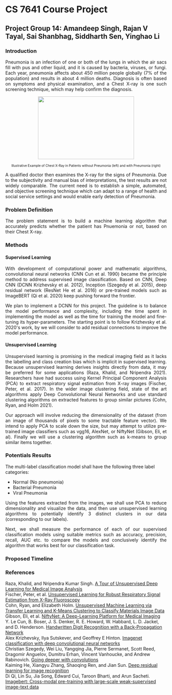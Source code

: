 # CS 7641 Course Project

## Project Group 14: Amandeep Singh, Rajan V Tayal, Sai Shanbhag, Siddharth Sen, Yinghao Li

### Introduction
<p align="justify">
Pneumonia is an infection of one or both of the lungs in which the air sacs fill with pus and other liquid, and it is caused by bacteria, viruses, or fungi. Each year, pneumonia affects about 450 million people globally (7% of the population) and results in about 4 million deaths. Diagnosis is often based on symptoms and physical examination, and a Chest X-ray is one such screening technique, which may help confirm the diagnosis.</p>
<p align="center">
<img width="300" height="196" src="https://miro.medium.com/max/1400/1*caVi5_pTsarvYlqkarijOg.png">
</p>
<p align = "center">
<font size="1">Illustrative Example of Chest X-Ray in Patients without Pneumonia (left) and with Pneumonia (right)</font>
</p>
<p align="justify">
A qualified doctor then examines the X-ray for the signs of Pneumonia. Due to the subjectivity and manual bias of interpretations, the test results are not widely comparable. The current need is to establish a simple, automated, and objective screening technique which can adapt to a range of health and social service settings and would enable early detection of Pneumonia.</p>

### Problem Definition
<p align="justify">
The problem statement is to build a machine learning algorithm that accurately predicts whether the patient has Pnuemonia or not, based on their Chest X-ray.</p>

### Methods

#### Supervised Learning

<p align="justify">
<!-- Supervised image classification is a fundamental and well-studied problem in the computer vision (CV) area. -->
<!-- The accuracy of recent models facilitates the wild-usage of image classification and image segmentation techniques in the real world. -->
<!-- In the pre-deep neural network (DNN) era, machine learning techniques such as decision tree or support vector machine (SVM). -->
With development of computational power and mathematic algorithms, convolutional neural networks (CNN Cun et al. 1990) became the principle method to address supervised image classification.
Based on CNN, Deep CNN (DCNN Krizhevsky et al. 2012), Inception (Szegedy et al. 2015), deep residual network (ResNet He et al. 2016) or pre-trained models such as ImageBERT (Qi et al. 2020) keep pushing forward the frontier.</p>
<p align="justify">
We plan to implement a DCNN for this project.
The guideline is to balance the model performance and complexity, including the time spent in implementing the model as well as the time for training the model and fine-tuning its hyper-parameters.
The starting point is to follow Krizhevsky et al. 2020's work, by we will consider to add residual connections to improve the model performance.</p>


#### Unsupervised Learning
<p align="justify">
Unsupervised learning is promising in the medical imaging field as it lacks the labelling and class creation bias which is implicit in supervised learning. Because unsupervised learning derives insights directly from data, it may be preferred for some applications (Raza, Khalid, and Nripendra 2021). Researchers have had success using Kernel Principal Component Analysis (PCA) to extract respiratory signal estimation from X-ray images (Fischer, Peter, et al. 2017). In the wider image clustering field, state of the art algorithms apply Deep Convolutional Neural Networks and use standard clustering algorithms on extracted features to group similar pictures (Cohn, Ryan, and Holm 2021). </p>
<p align="justify">
Our approach will involve reducing the dimensionality of the dataset (from an image of thousands of pixels to some tractable feature vector). We intend to apply PCA to scale down the size, but may attempt to utilize pre-trained image classifiers such as vgg16, AlexNet, or NiftyNet (Gibson, Eli, et al). Finally we will use a clustering algorithm such as k-means to group similar items together.</p>


### Potentials Results

The multi-label classification model shall have the following three label categories:

<ul>
<li>Normal (No pneumonia)</li>
<li>Bacterial Pneumonia</li>
<li>Viral Pneumonia</li>
</ul>

<p align="justify">
Using the features extracted from the images, we shall use PCA to reduce dimensionality and visualize the data, and then use unsupervised learning algorithms to potentially identify 3 distinct clusters in our data (corresponding to our labels).</p>
<p align="justify">
Next, we shall measure the performance of each of our supervised classification models using suitable metrics such as accuracy, precision, recall, AUC etc. to compare the models and conclusively identify the algorithm that works best for our classification task.</p>

### Proposed Timeline

### References
Raza, Khalid, and Nripendra Kumar Singh. [A Tour of Unsupervised Deep Learning for Medical Image Analysis](https://doi.org/10.2174/1573405617666210127154257)<br>
Fischer, Peter, et al. [Unsupervised Learning for Robust Respiratory Signal Estimation from X-Ray Fluoroscopy](https://doi.org/10.1109/tmi.2016.2609888) <br>
Cohn, Ryan, and Elizabeth Holm. [Unsupervised Machine Learning via Transfer Learning and K-Means Clustering to Classify Materials Image Data](https://doi.org/10.1007/s40192-021-00205-8) <br>
Gibson, Eli, et al. [NiftyNet: A Deep-Learning Platform for Medical Imaging](https://doi.org/10.1016/j.cmpb.2018.01.025)<br>
Y. Le Cun, B. Boser, J. S. Denker, R. E. Howard, W. Habbard, L. D. Jackel, and D. Henderson. [Handwritten Digit Recognition with a Back-Propagation Network]()<br>
Alex Krizhevsky, Ilya Sutskever, and Geoffrey E Hinton. [Imagenet classification with deep convolutional neural networks](https://proceedings.neurips.cc/paper/2012/file/c399862d3b9d6b76c8436e924a68c45b-Paper.pdf) <br>
Christian Szegedy, Wei Liu, Yangqing Jia, Pierre Sermanet, Scott Reed, Dragomir Anguelov, Dumitru Erhan, Vincent Vanhoucke, and Andrew Rabinovich. [Going deeper with convolutions](https://doi.org/10.1109/CVPR.2015.7298594) <br>
Kaiming He, Xiangyu Zhang, Shaoqing Ren, and Jian Sun. [Deep residual learning for image recognition](https://doi.org/10.1109/CVPR.2016.90) <br>
Di Qi, Lin Su, Jia Song, Edward Cui, Taroon Bharti, and Arun Sacheti. [Imagebert: Cross-modal pre-training with large-scale weak-supervised image-text data]()
